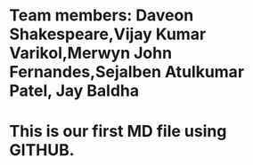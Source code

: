 # Team members: Daveon Shakespeare,Vijay Kumar Varikol,Merwyn John Fernandes,Sejalben Atulkumar Patel, Jay Baldha
# This is our first MD file using GITHUB.